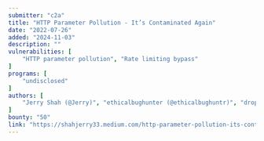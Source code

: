 ```yaml
---
submitter: "c2a"
title: "HTTP Parameter Pollution - It’s Contaminated Again"
date: "2022-07-26"
added: "2024-11-03"
description: ""
vulnerabilities: [
    "HTTP parameter pollution", "Rate limiting bypass"
]
programs: [
    "undisclosed"
]
authors: [
    "Jerry Shah (@Jerry)", "ethicalbughunter (@ethicalbughuntr)", "droppyy33"
]
bounty: "50"
link: "https://shahjerry33.medium.com/http-parameter-pollution-its-contaminated-again-95c75b0295e1"
---
```




